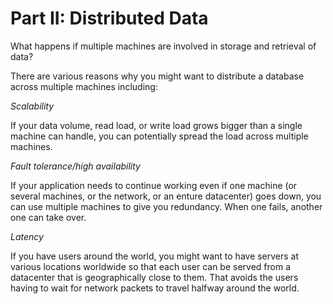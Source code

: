 # Part II: Distributed Data

What happens if multiple machines are involved in storage and retrieval of data?

There are various reasons why you might want to distribute a database across multiple machines including:

*Scalability* 

If your data volume, read load, or write load grows bigger than a single machine can handle, you can potentially spread the load across multiple machines.

*Fault tolerance/high availability*

If your application needs to continue working even if one machine (or several machines, or the network, or an enture datacenter) goes down, you can use multiple machines to give you redundancy. When one fails, another one can take over.

*Latency* 

If you have users around the world, you might want to have servers at various locations worldwide so that each user can be served from a datacenter that is geographically close to them. That avoids the users having to wait for network packets to travel halfway around the world.